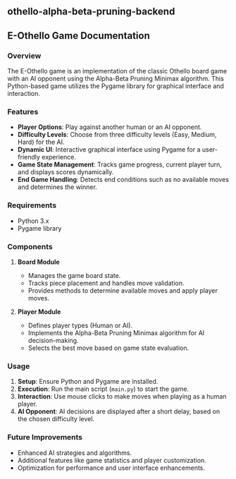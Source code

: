 ## othello-alpha-beta-pruning-backend

## E-Othello Game Documentation

### Overview

The E-Othello game is an implementation of the classic Othello board game with an AI opponent using the Alpha-Beta Pruning Minimax algorithm. This Python-based game utilizes the Pygame library for graphical interface and interaction.

### Features

- **Player Options**: Play against another human or an AI opponent.
- **Difficulty Levels**: Choose from three difficulty levels (Easy, Medium, Hard) for the AI.
- **Dynamic UI**: Interactive graphical interface using Pygame for a user-friendly experience.
- **Game State Management**: Tracks game progress, current player turn, and displays scores dynamically.
- **End Game Handling**: Detects end conditions such as no available moves and determines the winner.

### Requirements

- Python 3.x
- Pygame library

### Components

1. **Board Module**
   - Manages the game board state.
   - Tracks piece placement and handles move validation.
   - Provides methods to determine available moves and apply player moves.

2. **Player Module**
   - Defines player types (Human or AI).
   - Implements the Alpha-Beta Pruning Minimax algorithm for AI decision-making.
   - Selects the best move based on game state evaluation.

### Usage

1. **Setup**: Ensure Python and Pygame are installed.
2. **Execution**: Run the main script (`main.py`) to start the game.
3. **Interaction**: Use mouse clicks to make moves when playing as a human player.
4. **AI Opponent**: AI decisions are displayed after a short delay, based on the chosen difficulty level.

### Future Improvements

- Enhanced AI strategies and algorithms.
- Additional features like game statistics and player customization.
- Optimization for performance and user interface enhancements.

